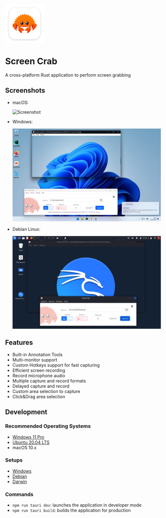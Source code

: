 <img width="25%" src="./src-tauri/icons/Square310x310Logo.png">

# Screen Crab

A cross-platform Rust application to perform screen grabbing 


## Screenshots
- macOS:

    ![Screenshot](./screenshots/ScreenCrab_macOS.png)

- Windows:

    ![Screenshot](./screenshots/ScreenCrab_Windows.png)

- Debian Linux:

    ![Screenshot](./screenshots/ScreenCrab_Linux.png)

## Features

- Built-in Annotation Tools
- Multi-monitor support
- Custom Hotkeys support for fast capturing
- Efficient screen recording
- Record microphone audio 
- Multiple capture and record formats
- Delayed capture and record
- Custom area selection to capture
- Click&Drag area selection

## Development 

### Recommended Operating Systems
- [Windows 11 Pro](https://www.microsoft.com/it-it/software-download/windows11)
- [Ubuntu 20.04 LTS](https://releases.ubuntu.com/focal/)
- macOS 10.x 

### Setups
- [Windows](setup/windows.ps1)
- [Debian](setup/debian.sh)
- [Darwin](setup/darwin.sh)

### Commands

- `npm run tauri dev`: launches the application in developer mode
- `npm run tauri build`: builds the application for production
